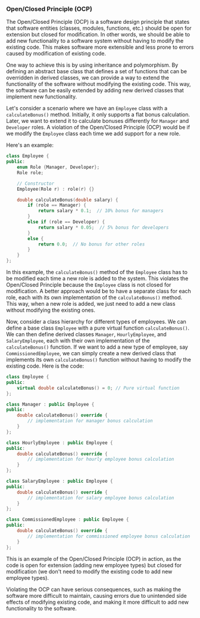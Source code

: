 ### Open/Closed Principle (OCP)
The Open/Closed Principle (OCP) is a software design principle that states that software entities (classes, modules, functions, etc.) should be open for extension but closed for modification. In other words, we should be able to add new functionality to a software system without having to modify the existing code. This makes software more extensible and less prone to errors caused by modification of existing code.

One way to achieve this is by using inheritance and polymorphism. By defining an abstract base class that defines a set of functions that can be overridden in derived classes, we can provide a way to extend the functionality of the software without modifying the existing code. This way, the software can be easily extended by adding new derived classes that implement new functionality.

Let's consider a scenario where we have an `Employee` class with a `calculateBonus()` method. Initially, it only supports a flat bonus calculation. Later, we want to extend it to calculate bonuses differently for `Manager` and `Developer` roles. A violation of the Open/Closed Principle (OCP) would be if we modify the `Employee` class each time we add support for a new role.

Here's an example:

```cpp
class Employee {
public:
    enum Role {Manager, Developer};
    Role role;

    // Constructor
    Employee(Role r) : role(r) {}

    double calculateBonus(double salary) {
        if (role == Manager) {
            return salary * 0.1;  // 10% bonus for managers
        }
        else if (role == Developer) {
            return salary * 0.05;  // 5% bonus for developers
        }
        else {
            return 0.0;  // No bonus for other roles
        }
    }
};
```
In this example, the `calculateBonus()` method of the `Employee` class has to be modified each time a new role is added to the system. This violates the Open/Closed Principle because the `Employee` class is not closed for modification. A better approach would be to have a separate class for each role, each with its own implementation of the `calculateBonus()` method. This way, when a new role is added, we just need to add a new class without modifying the existing ones.

Now, consider a class hierarchy for different types of employees. We can define a base class `Employee` with a pure virtual function `calculateBonus()`. We can then define derived classes `Manager`, `HourlyEmployee`, and `SalaryEmployee`, each with their own implementation of the `calculateBonus()` function. If we want to add a new type of employee, say `CommissionedEmployee`, we can simply create a new derived class that implements its own `calculateBonus()` function without having to modify the existing code. Here is the code:
```cpp
class Employee {
public:
    virtual double calculateBonus() = 0; // Pure virtual function
};

class Manager : public Employee {
public:
    double calculateBonus() override {
        // implementation for manager bonus calculation
    }
};

class HourlyEmployee : public Employee {
public:
    double calculateBonus() override {
        // implementation for hourly employee bonus calculation
    }
};

class SalaryEmployee : public Employee {
public:
    double calculateBonus() override {
        // implementation for salary employee bonus calculation
    }
};

class CommissionedEmployee : public Employee {
public:
    double calculateBonus() override {
        // implementation for commissioned employee bonus calculation
    }
};
```
This is an example of the Open/Closed Principle (OCP) in action, as the code is open for extension (adding new employee types) but closed for modification (we don't need to modify the existing code to add new employee types).

Violating the OCP can have serious consequences, such as making the software more difficult to maintain, causing errors due to unintended side effects of modifying existing code, and making it more difficult to add new functionality to the software.